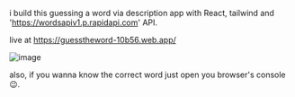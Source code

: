 i build this guessing a word via description app with React, tailwind and 'https://wordsapiv1.p.rapidapi.com' API.

live at https://guesstheword-10b56.web.app/

![image](https://user-images.githubusercontent.com/87574080/196043722-d2bd5b46-7f81-4bae-8272-5fef7d799901.png)

also, if you wanna know the correct word just open you browser's console 😉.
